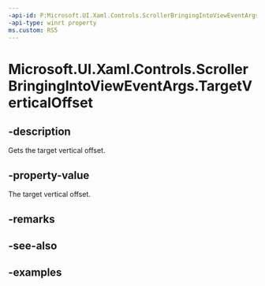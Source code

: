 ```yaml
---
-api-id: P:Microsoft.UI.Xaml.Controls.ScrollerBringingIntoViewEventArgs.TargetVerticalOffset
-api-type: winrt property
ms.custom: RS5
---
```


<!-- Property syntax.
public double TargetVerticalOffset { get; }
-->

# Microsoft.UI.Xaml.Controls.ScrollerBringingIntoViewEventArgs.TargetVerticalOffset

## -description

Gets the target vertical offset.

## -property-value

The target vertical offset.

## -remarks

## -see-also

## -examples

